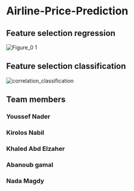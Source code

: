 # Airline-Price-Prediction

## Feature selection regression
![Figure_0 1](https://user-images.githubusercontent.com/73204292/168624930-5c1ef536-5b42-4809-8983-a71b7e0cc14d.png)

## Feature selection classification
![correlation_classification](https://user-images.githubusercontent.com/73204292/168625983-a2a67fc0-9722-4b91-8d70-19fe5ec75185.jpg)

## Team members
### Youssef Nader
### Kirolos Nabil
### Khaled Abd Elzaher
### Abanoub gamal
### Nada Magdy
